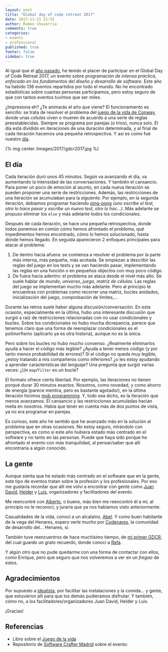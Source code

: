 ```yaml
---
layout: post
title: "Global day of code retreat 2017"
date: 2017-11-21 21:52
author: Ruben Chavarria
comments: true
categories: 
- events
- professional
published: true
footer: false
sidebar: true
---
```


Al igual que el [año pasado], he tenido el placer de participar en el Global
Day of Code Retreat 2017, un evento sobre programación *de intensa práctica,
enfocado en los fundamentos del diseño y desarrollo de software*. Este año ha
habido 136 eventos repartidos por todo el mundo. No he encontrado estadísticas
sobre cuantas personas participamos, pero estoy seguro de que con tantos
eventos tuvimos que ser miles.

¿Impresiona eh? ¿Te animarás el año que viene? El funcionamiento es sencillo:
se trata de resolver el problema del [juego de la vida de Conway], donde unas
*células* viven o mueren de acuerdo a una serie de reglas preestablecidas.
Siempre se programa por parejas (o tríos), nunca solo. El día está dividido en
iteraciones de una duración determinada, y al final de cada iteración hacemos
una pequeña retrospectiva. Y así es como fue nuestro [día].

{% img center /images/2017/gdcr2017.jpg %}

<!-- more -->

## El día

Cada iteración duró unos 45 minutos. Según va avanzando el día, va aumentando
la intensidad de las conversaciones. Y también el cansancio. Para poner un poco
de emoción al asunto, en cada nueva iteración se pueden proponer una serie de
restricciones. Además, las restricciones de una iteración se acumulaban para la
siguiente. Por ejemplo, en la segunda iteración, debíamos programar haciendo
[ping-pong] *(uno escribe el test, otro lo hace pasar y escribe un nuevo test,
otro lo hac...)*. Más adelante se propuso eliminar los `else` y más adelante
todos los condicionales.

Después de cada iteración, se hace una pequeña retrospectiva, donde todos
ponemos en común cómo hemos afrontado el problema, qué impedimentos hemos
encontrado, cómo lo hemos solucionado, hasta dónde hemos llegado. En seguida
aparecieron 2 enfoques principales para atacar al problema:

1. De dentro hacia afuera: se comienza a resolver el problema por la parte más
   interna, más pequeña, más acotada. Se empiezan a describir las reglas del
   juego en los tests y se van haciendo pasar, implementando las reglas en una
   función o en pequeños objectos con muy poco código.
2. De fuera hacia adentro: el problema se ataca desde el nivel más alto. Se
   suele hablar de *mundo*, *universo*, *juego*, *matriz de células*. Las
   reglas del juego se implementan mucho más adelante. Pero al principio te
   encuentras con problemas como recorrer una matriz, bucles anidados,
   inicialización del juego, comprobación de límites,...

Durante las retros suele haber alguna discusión/conversación. En esta ocasión,
especialmente en la última, hubo una interesante discusión que surgió a raiz de
restricciones relacionadas con no usar condicionales y bucles. Sobre los
condicionales no hubo mucha dicrepancia, parece que tenemos claro que una forma
de reemplazar condicionales es el polimorfismo (aplicarlo ya es otra historia),
aunque no es la única.

Pero sobre los bucles no hubo mucho consenso. ¿Realmente eliminarlos ayuda a
hacer el código más legible? ¿Ayuda a tener menos código (y por tanto menos
probabilidad de errores)? Si el código no queda muy legible, ¿estoy tratando a
mis compañeros como inferiores? ¿o les estoy ayudando a aprender
características del lenguaje? Una pregunta que surgió varias veces: ¿Un
`map`/`filter` es un bucle?

El formato ofrece cierta libertad. Por ejemplo, las iteraciones no tienen
porqué durar 30 minutos exactos. Nosotros, como novedad, y como ahorro de
energía (parece mentira, pero es bastante agotador), en la última iteración
hicimos [mob programming]. Y, todo sea dicho, es la iteración que menos
avanzamos. El cansancio y las restricciones acumuladas hacían mella en
nosotros. Había que tener en cuenta más de dos puntos de vista, ya no era
programar en parejas.

Es curioso, este año he sentido que he avanzado más en la solución al problema
que en otras ocasiones. No estoy seguro, mirándolo con perspectiva, es como si
este año hubiera estado más centrado en el software y no tanto en las personas.
Puede que haya sido porque he afrontado el evento con más tranquilidad, al
pensar/saber que allí encontraría a algún conocido.

## La gente

Aunque sienta que he estado más centrado en el software que en la gente, este
tipo de eventos tratan sobre la profesión y los profesionales. Por eso me
gustaría recordar que allí me volví a encontrar con gente como [Juan David],
[Helder] y [Luis], organizadores y facilitadores del evento. 

Me reencontré con [Alberto], o bueno, más bien me reencontró él a mí, al
principio no le reconocí, y juraría que ya nos habíamos visto anteriormente.

Casualidades de la vida, conocí a un alcalaíno, [Abel]. Y como buen habitante
de la vega del Henares, espero verle mucho por [Codenares], la comunidad de
desarrollo del... Henares, sí.

También tuve reencuentros de hace muchísimo tiempo, de [mi primer GDCR], del
cual guardo un grato recuerdo, donde conocí a [Rafa].

Y algún otro que no pude quedarme con una forma de contactar con ellos, como
Enrique, pero que seguro que nos volveremos a ver en un *fregao* de estos.

## Agradecimientos

Por supuesto a [idealista], por facilitar las instalaciones y la comida... y
gente, que estuvieron allí para que los demás pudieramos disfrutar. Y también,
cómo no, a los facilitadores/organizadores Juan David, Helder y Luis.

¡Gracias!

## Referencias

- Libro sobre el [Juego de la vida]
- Repositorio de [Software Crafter Madrid] sobre el evento:

[año pasado]: http://rchavarria.github.io/blog/2016/10/27/global-day-of-code-retreat-2016/
[juego de la vida de Conway]: https://es.wikipedia.org/wiki/Juego_de_la_vida
[día]: https://github.com/SoftwareCraftersMadrid/global-day-of-coderetreat-2017/blob/master/theday.md
[ping-pong]: http://wiki.c2.com/?PairProgrammingPingPongPattern
[mob programming]: https://en.wikipedia.org/wiki/Mob_programming
[Juan David]: http://juandavidvega.es/
[Helder]: https://twitter.com/HelderDOliveira
[Luis]: http://twitter.com/luisrovirosa
[Alberto]: https://twitter.com/APA42
[Abel]: https://twitter.com/amisai
[Codenares]: https://twitter.com/codenares
[mi primer GDCR]: http://rchavarria.github.io/blog/2014/11/18/mi-primer-code-retreat/
[Rafa]: https://twitter.com/rafael_luque
[idealista]: http://idealista.com
[Juego de la vida]: https://leanpub.com/4rulesofsimpledesign
[Software Crafter Madrid]: https://github.com/SoftwareCraftersMadrid/global-day-of-coderetreat-2017

